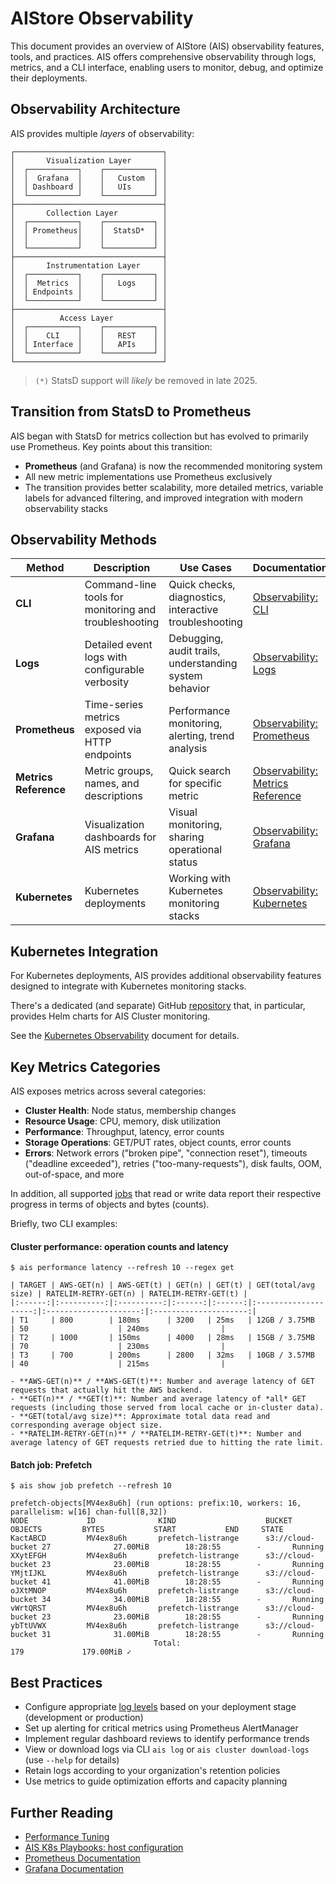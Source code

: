 # AIStore Observability

This document provides an overview of AIStore (AIS) observability features, tools, and practices. AIS offers comprehensive observability through logs, metrics, and a CLI interface, enabling users to monitor, debug, and optimize their deployments.

## Observability Architecture

AIS provides multiple _layers_ of observability:

```
┌─────────────────────────────────┐
│       Visualization Layer       │
│  ┌───────────┐    ┌───────────┐ │
│  │  Grafana  │    │   Custom  │ │
│  │ Dashboard │    │   UIs     │ │
│  └───────────┘    └───────────┘ │
├─────────────────────────────────┤
│       Collection Layer          │
│  ┌───────────┐    ┌───────────┐ │
│  │ Prometheus│    │  StatsD*  │ │
│  │           │    │           │ │
│  └───────────┘    └───────────┘ │
├─────────────────────────────────┤
│       Instrumentation Layer     │
│  ┌───────────┐    ┌───────────┐ │
│  │  Metrics  │    │   Logs    │ │
│  │ Endpoints │    │           │ │
│  └───────────┘    └───────────┘ │
├─────────────────────────────────┤
│          Access Layer           │
│  ┌───────────┐    ┌───────────┐ │
│  │    CLI    │    │   REST    │ │
│  │ Interface │    │   APIs    │ │
│  └───────────┘    └───────────┘ │
└─────────────────────────────────┘
```

> `(*)` StatsD support will _likely_ be removed in late 2025.

## Transition from StatsD to Prometheus

AIS began with StatsD for metrics collection but has evolved to primarily use Prometheus. Key points about this transition:

- **Prometheus** (and Grafana) is now the recommended monitoring system
- All new metric implementations use Prometheus exclusively
- The transition provides better scalability, more detailed metrics, variable labels for advanced filtering, and improved integration with modern observability stacks

## Observability Methods

| Method | Description | Use Cases | Documentation |
|--------|-------------|-----------|---------------|
| **CLI** | Command-line tools for monitoring and troubleshooting | Quick checks, diagnostics, interactive troubleshooting | [Observability: CLI](10-cli.md) |
| **Logs** | Detailed event logs with configurable verbosity | Debugging, audit trails, understanding system behavior | [Observability: Logs](20-logs.md) |
| **Prometheus** | Time-series metrics exposed via HTTP endpoints | Performance monitoring, alerting, trend analysis | [Observability: Prometheus](30-prometheus.md) |
| **Metrics Reference** | Metric groups, names, and descriptions | Quick search for specific metric | [Observability: Metrics Reference](31-metrics-reference.md) |
| **Grafana** | Visualization dashboards for AIS metrics | Visual monitoring, sharing operational status | [Observability: Grafana](40-grafana.md) |
| **Kubernetes** |  Kubernetes deployments | Working with Kubernetes monitoring stacks | [Observability: Kubernetes](50-k8s.md) |

## Kubernetes Integration

For Kubernetes deployments, AIS provides additional observability features designed to integrate with Kubernetes monitoring stacks.

There's a dedicated (and separate) GitHub [repository](https://github.com/NVIDIA/ais-k8s) that, in particular, provides Helm charts for AIS Cluster monitoring.

See the [Kubernetes Observability](50-k8s.md) document for details.

## Key Metrics Categories

AIS exposes metrics across several categories:

- **Cluster Health**: Node status, membership changes
- **Resource Usage**: CPU, memory, disk utilization
- **Performance**: Throughput, latency, error counts
- **Storage Operations**: GET/PUT rates, object counts, error counts
- **Errors**: Network errors ("broken pipe", "connection reset"), timeouts ("deadline exceeded"), retries ("too-many-requests"), disk faults, OOM, out-of-space, and more

In addition, all supported [jobs](/docs/batch.md) that read or write data report their respective progress in terms of objects and bytes (counts).

Briefly, two CLI examples:

#### Cluster performance: operation counts and latency

```console
$ ais performance latency --refresh 10 --regex get

| TARGET | AWS-GET(n) | AWS-GET(t) | GET(n) | GET(t) | GET(total/avg size) | RATELIM-RETRY-GET(n) | RATELIM-RETRY-GET(t) |
|:------:|:----------:|:----------:|:------:|:------:|:--------------------:|:---------------------:|:---------------------:|
| T1     | 800        | 180ms      | 3200   | 25ms   | 12GB / 3.75MB       | 50                    | 240ms                |
| T2     | 1000       | 150ms      | 4000   | 28ms   | 15GB / 3.75MB       | 70                    | 230ms                |
| T3     | 700        | 200ms      | 2800   | 32ms   | 10GB / 3.57MB       | 40                    | 215ms                |

- **AWS-GET(n)** / **AWS-GET(t)**: Number and average latency of GET requests that actually hit the AWS backend.
- **GET(n)** / **GET(t)**: Number and average latency of *all* GET requests (including those served from local cache or in-cluster data).
- **GET(total/avg size)**: Approximate total data read and corresponding average object size.
- **RATELIM-RETRY-GET(n)** / **RATELIM-RETRY-GET(t)**: Number and average latency of GET requests retried due to hitting the rate limit.
```

#### Batch job: Prefetch

```console
$ ais show job prefetch --refresh 10

prefetch-objects[MV4ex8u6h] (run options: prefix:10, workers: 16, parallelism: w[16] chan-full[8,32])
NODE             ID              KIND                    BUCKET          OBJECTS         BYTES           START           END     STATE
KactABCD         MV4ex8u6h       prefetch-listrange      s3://cloud-bucket 27              27.00MiB        18:28:55        -       Running
XXytEFGH         MV4ex8u6h       prefetch-listrange      s3://cloud-bucket 23              23.00MiB        18:28:55        -       Running
YMjtIJKL         MV4ex8u6h       prefetch-listrange      s3://cloud-bucket 41              41.00MiB        18:28:55        -       Running
oJXtMNOP         MV4ex8u6h       prefetch-listrange      s3://cloud-bucket 34              34.00MiB        18:28:55        -       Running
vWrtQRST         MV4ex8u6h       prefetch-listrange      s3://cloud-bucket 23              23.00MiB        18:28:55        -       Running
ybTtUVWX         MV4ex8u6h       prefetch-listrange      s3://cloud-bucket 31              31.00MiB        18:28:55        -       Running
                                Total:                                  179             179.00MiB ✓
```

## Best Practices

- Configure appropriate [log levels](/docs/cli/config.md) based on your deployment stage (development or production)
- Set up alerting for critical metrics using Prometheus AlertManager
- Implement regular dashboard reviews to identify performance trends
- View or download logs via CLI `ais log` or `ais cluster download-logs` (use `--help` for details)
- Retain logs according to your organization's retention policies
- Use metrics to guide optimization efforts and capacity planning

## Further Reading

- [Performance Tuning](https://github.com/NVIDIA/aistore/blob/main/docs/performance.md)
- [AIS K8s Playbooks: host configuration](https://github.com/NVIDIA/ais-k8s/tree/main/playbooks/host-config)
- [Prometheus Documentation](https://prometheus.io/docs/introduction/overview/)
- [Grafana Documentation](https://grafana.com/docs/)
